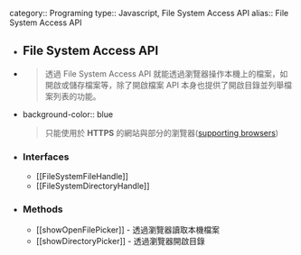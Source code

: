 category:: Programing
type:: Javascript, File System Access API
alias:: File System Access API

- ## File System Access API
- > 透過 File System Access API 就能透過瀏覽器操作本機上的檔案，如開啟或儲存檔案等，除了開啟檔案 API 本身也提供了開啟目錄並列舉檔案列表的功能。
- background-color:: blue
  > 只能使用於 **HTTPS** 的網站與部分的瀏覽器([supporting browsers](https://developer.mozilla.org/en-US/docs/Web/API/File_System_Access_API#browser_compatibility))
- ### Interfaces
	- [[FileSystemFileHandle]]
	- [[FileSystemDirectoryHandle]]
- ### Methods
	- [[showOpenFilePicker]] - 透過瀏覽器讀取本機檔案
	- [[showDirectoryPicker]] - 透過瀏覽器開啟目錄